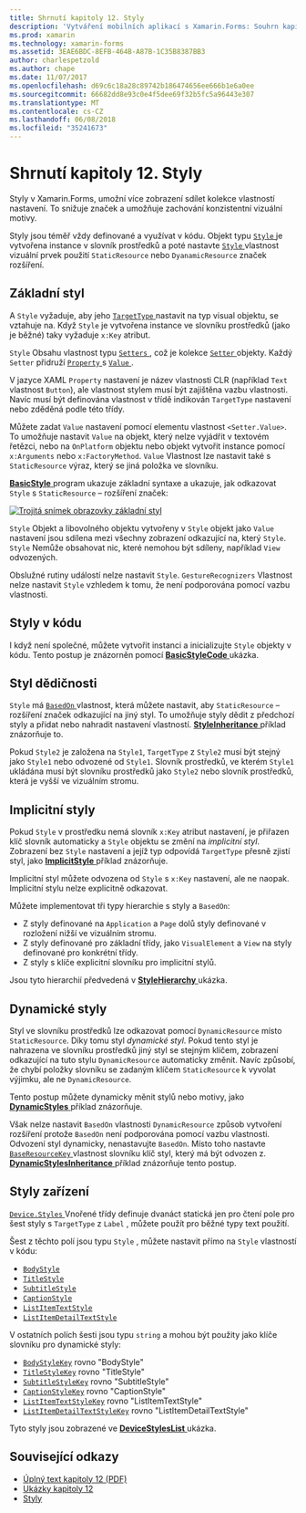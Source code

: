```yaml
---
title: Shrnutí kapitoly 12. Styly
description: 'Vytváření mobilních aplikací s Xamarin.Forms: Souhrn kapitoly 12. Styly'
ms.prod: xamarin
ms.technology: xamarin-forms
ms.assetid: 3EAE6BDC-8EFB-464B-A87B-1C35B8387BB3
author: charlespetzold
ms.author: chape
ms.date: 11/07/2017
ms.openlocfilehash: d69c6c18a28c89742b186474656ee666b1e6a0ee
ms.sourcegitcommit: 66682dd8e93c0e4f5dee69f32b5fc5a96443e307
ms.translationtype: MT
ms.contentlocale: cs-CZ
ms.lasthandoff: 06/08/2018
ms.locfileid: "35241673"
---
```

# <a name="summary-of-chapter-12-styles"></a>Shrnutí kapitoly 12. Styly

Styly v Xamarin.Forms, umožní více zobrazení sdílet kolekce vlastností nastavení. To snižuje značek a umožňuje zachování konzistentní vizuální motivy.

Styly jsou téměř vždy definované a využívat v kódu. Objekt typu [ `Style` ](https://developer.xamarin.com/api/type/Xamarin.Forms.Style/) je vytvořena instance v slovník prostředků a poté nastavte [ `Style` ](https://developer.xamarin.com/api/property/Xamarin.Forms.VisualElement.Style/) vlastnost vizuální prvek použití `StaticResource` nebo `DyanamicResource` značek rozšíření.

## <a name="the-basic-style"></a>Základní styl

A `Style` vyžaduje, aby jeho [ `TargetType` ](https://developer.xamarin.com/api/property/Xamarin.Forms.Style.TargetType/) nastavit na typ visual objektu, se vztahuje na. Když `Style` je vytvořena instance ve slovníku prostředků (jako je běžné) taky vyžaduje `x:Key` atribut.

`Style` Obsahu vlastnost typu [ `Setters` ](https://developer.xamarin.com/api/property/Xamarin.Forms.Style.Setters/), což je kolekce [ `Setter` ](https://developer.xamarin.com/api/type/Xamarin.Forms.Setter/) objekty. Každý `Setter` přidruží [ `Property` ](https://developer.xamarin.com/api/property/Xamarin.Forms.Setter.Property/) s [ `Value` ](https://developer.xamarin.com/api/property/Xamarin.Forms.Setter.Value/).

V jazyce XAML `Property` nastavení je název vlastnosti CLR (například `Text` vlastnost `Button`), ale vlastnost stylem musí být zajištěna vazbu vlastnosti. Navíc musí být definována vlastnost v třídě indikován `TargetType` nastavení nebo zděděná podle této třídy.

Můžete zadat `Value` nastavení pomocí elementu vlastnost `<Setter.Value>`. To umožňuje nastavit `Value` na objekt, který nelze vyjádřit v textovém řetězci, nebo na `OnPlatform` objektu nebo objekt vytvořit instance pomocí `x:Arguments` nebo `x:FactoryMethod`. `Value` Vlastnost lze nastavit také s `StaticResource` výraz, který se jiná položka ve slovníku.

[ **BasicStyle** ](https://github.com/xamarin/xamarin-forms-book-samples/tree/master/Chapter12/BasicStyle) program ukazuje základní syntaxe a ukazuje, jak odkazovat `Style` s `StaticResource` – rozšíření značek:

[![Trojitá snímek obrazovky základní styl](images/ch12fg01-small.png "základní styly")](images/ch12fg01-large.png#lightbox "základní styly")

`Style` Objekt a libovolného objektu vytvořeny v `Style` objekt jako `Value` nastavení jsou sdílena mezi všechny zobrazení odkazující na, který `Style`. `Style` Nemůže obsahovat nic, které nemohou být sdíleny, například `View` odvozených.

Obslužné rutiny událostí nelze nastavit `Style`. `GestureRecognizers` Vlastnost nelze nastavit `Style` vzhledem k tomu, že není podporována pomocí vazbu vlastnosti.

## <a name="styles-in-code"></a>Styly v kódu

I když není společné, můžete vytvořit instanci a inicializujte `Style` objekty v kódu. Tento postup je znázorněn pomocí [ **BasicStyleCode** ](https://github.com/xamarin/xamarin-forms-book-samples/tree/master/Chapter12/BasicStyleCode) ukázka.

## <a name="style-inheritance"></a>Styl dědičnosti

`Style` má [ `BasedOn` ](https://developer.xamarin.com/api/property/Xamarin.Forms.Style.BasedOn/) vlastnost, která můžete nastavit, aby `StaticResource` – rozšíření značek odkazující na jiný styl. To umožňuje styly dědit z předchozí styly a přidat nebo nahradit nastavení vlastností. [ **StyleInheritance** ](https://github.com/xamarin/xamarin-forms-book-samples/tree/master/Chapter12/StyleInheritance) příklad znázorňuje to.

Pokud `Style2` je založena na `Style1`, `TargetType` z `Style2` musí být stejný jako `Style1` nebo odvozené od `Style1`. Slovník prostředků, ve kterém `Style1` ukládána musí být slovníku prostředků jako `Style2` nebo slovník prostředků, která je vyšší ve vizuálním stromu.

## <a name="implicit-styles"></a>Implicitní styly

Pokud `Style` v prostředku nemá slovník `x:Key` atribut nastavení, je přiřazen klíč slovník automaticky a `Style` objektu se změní na *implicitní styl*. Zobrazení bez `Style` nastavení a jejíž typ odpovídá `TargetType` přesně zjistí styl, jako [ **ImplicitStyle** ](https://github.com/xamarin/xamarin-forms-book-samples/tree/master/Chapter12/ImplicitStyle) příklad znázorňuje.

Implicitní styl můžete odvozena od `Style` s `x:Key` nastavení, ale ne naopak. Implicitní stylu nelze explicitně odkazovat.

Můžete implementovat tři typy hierarchie s styly a `BasedOn`:

- Z styly definované na `Application` a `Page` dolů styly definované v rozložení nižší ve vizuálním stromu.
- Z styly definované pro základní třídy, jako `VisualElement` a `View` na styly definované pro konkrétní třídy.
- Z styly s klíče explicitní slovníku pro implicitní stylů.

Jsou tyto hierarchií předvedená v [ **StyleHierarchy** ](https://github.com/xamarin/xamarin-forms-book-samples/tree/master/Chapter12/StyleHierarchy) ukázka.

## <a name="dynamic-styles"></a>Dynamické styly

Styl ve slovníku prostředků lze odkazovat pomocí `DynamicResource` místo `StaticResource`. Díky tomu styl *dynamické styl*. Pokud tento styl je nahrazena ve slovníku prostředků jiný styl se stejným klíčem, zobrazení odkazující na tuto stylu `DynamicResource` automaticky změnit. Navíc způsobí, že chybí položky slovníku se zadaným klíčem `StaticResource` k vyvolat výjimku, ale ne `DynamicResource`.

Tento postup můžete dynamicky měnit stylů nebo motivy, jako [ **DynamicStyles** ](https://github.com/xamarin/xamarin-forms-book-samples/tree/master/Chapter12/DynamicStyles) příklad znázorňuje.

Však nelze nastavit `BasedOn` vlastnosti `DynamicResource` způsob vytvoření rozšíření protože `BasedOn` není podporována pomocí vazbu vlastnosti. Odvození styl dynamicky, nenastavujte `BasedOn`. Místo toho nastavte [ `BaseResourceKey` ](https://developer.xamarin.com/api/property/Xamarin.Forms.Style.BaseResourceKey/) vlastnost slovníku klíč styl, který má být odvozen z. [ **DynamicStylesInheritance** ](https://github.com/xamarin/xamarin-forms-book-samples/tree/master/Chapter12/DynaStylesInh) příklad znázorňuje tento postup.

## <a name="device-styles"></a>Styly zařízení

[ `Device.Styles` ](https://developer.xamarin.com/api/type/Xamarin.Forms.Device+Styles/) Vnořené třídy definuje dvanáct statická jen pro čtení pole pro šest styly s `TargetType` z `Label` , můžete použít pro běžné typy text použití.

Šest z těchto polí jsou typu `Style` , můžete nastavit přímo na `Style` vlastností v kódu:

- [`BodyStyle`](https://developer.xamarin.com/api/field/Xamarin.Forms.Device+Styles.BodyStyle/)
- [`TitleStyle`](https://developer.xamarin.com/api/field/Xamarin.Forms.Device+Styles.TitleStyle/)
- [`SubtitleStyle`](https://developer.xamarin.com/api/field/Xamarin.Forms.Device+Styles.SubtitleStyle/)
- [`CaptionStyle`](https://developer.xamarin.com/api/field/Xamarin.Forms.Device+Styles.CaptionStyle/)
- [`ListItemTextStyle`](https://developer.xamarin.com/api/field/Xamarin.Forms.Device+Styles.ListItemTextStyle/)
- [`ListItemDetailTextStyle`](https://developer.xamarin.com/api/field/Xamarin.Forms.Device+Styles.ListItemDetailTextStyle/)

V ostatních polích šesti jsou typu `string` a mohou být použity jako klíče slovníku pro dynamické styly:

- [`BodyStyleKey`](https://developer.xamarin.com/api/field/Xamarin.Forms.Device+Styles.BodyStyleKey/) rovno "BodyStyle"
- [`TitleStyleKey`](https://developer.xamarin.com/api/field/Xamarin.Forms.Device+Styles.TitleStyleKey/) rovno "TitleStyle"
- [`SubtitleStyleKey`](https://developer.xamarin.com/api/field/Xamarin.Forms.Device+Styles.SubtitleStyleKey/) rovno "SubtitleStyle"
- [`CaptionStyleKey`](https://developer.xamarin.com/api/field/Xamarin.Forms.Device+Styles.CaptionStyleKey/) rovno "CaptionStyle"
- [`ListItemTextStyleKey`](https://developer.xamarin.com/api/field/Xamarin.Forms.Device+Styles.ListItemTextStyleKey/) rovno "ListItemTextStyle"
- [`ListItemDetailTextStyleKey`](https://developer.xamarin.com/api/field/Xamarin.Forms.Device+Styles.ListItemDetailTextStyleKey/) rovno "ListItemDetailTextStyle"

Tyto styly jsou zobrazené ve [ **DeviceStylesList** ](https://github.com/xamarin/xamarin-forms-book-samples/tree/master/Chapter12/DeviceStylesList) ukázka.



## <a name="related-links"></a>Související odkazy

- [Úplný text kapitoly 12 (PDF)](https://download.xamarin.com/developer/xamarin-forms-book/XamarinFormsBook-Ch12-Apr2016.pdf)
- [Ukázky kapitoly 12](https://github.com/xamarin/xamarin-forms-book-samples/tree/master/Chapter12)
- [Styly](~/xamarin-forms/user-interface/styles/index.md)
